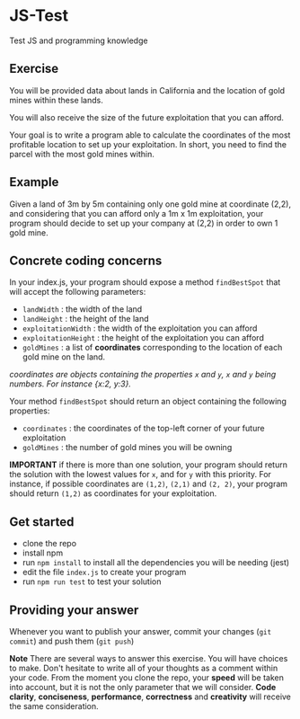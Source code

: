# JS-Test
Test JS and programming knowledge

## Exercise

You will be provided data about lands in California and the location of gold mines within these lands.

You will also receive the size of the future exploitation that you can afford.

Your goal is to write a program able to calculate the coordinates of the most profitable location to set up your exploitation. In short, you need to find the parcel with the most gold mines within.

## Example

Given a land of 3m by 5m containing only one gold mine at coordinate (2,2), and considering that you can afford only a 1m x 1m exploitation, your program should decide to set up your company at (2,2) in order to own 1 gold mine.

## Concrete coding concerns

In your index.js, your program should expose a method `findBestSpot` that will accept the following parameters:
* `landWidth` : the width of the land
* `landHeight` : the height of the land
* `exploitationWidth` : the width of the exploitation you can afford
* `exploitationHeight` : the height of the exploitation you can afford
* `goldMines` : a list of **coordinates** corresponding to the location of each gold mine on the land.

*coordinates are objects containing the properties `x` and `y`, `x` and `y` being numbers. For instance {x:2, y:3}.*

Your method `findBestSpot` should return an object containing the following properties:
* `coordinates` : the coordinates of the top-left corner of your future exploitation
* `goldMines` : the number of gold mines you will be owning

**IMPORTANT** if there is more than one solution, your program should return the solution with the lowest values for `x`, and for `y` with this priority. For instance, if possible coordinates are `(1,2)`, `(2,1)` and `(2, 2)`, your program should return `(1,2)` as coordinates for your exploitation.

## Get started

* clone the repo
* install npm
* run `npm install` to install all the dependencies you will be needing (jest)
* edit the file `index.js` to create your program
* run `npm run test` to test your solution

## Providing your answer

Whenever you want to publish your answer, commit your changes (`git commit`) and push them (`git push`)

**Note**
There are several ways to answer this exercise. You will have choices to make. Don't hesitate to write all of your thoughts as a comment within your code. From the moment you clone the repo, your **speed** will be taken into account, but it is not the only parameter that we will consider. **Code clarity**, **conciseness**, **performance**, **correctness** and **creativity** will receive the same consideration.